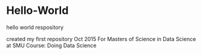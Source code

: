 # Hello-World
hello world respository

created my first repository Oct 2015
For Masters of Science in Data Science at SMU
Course: Doing Data Science
